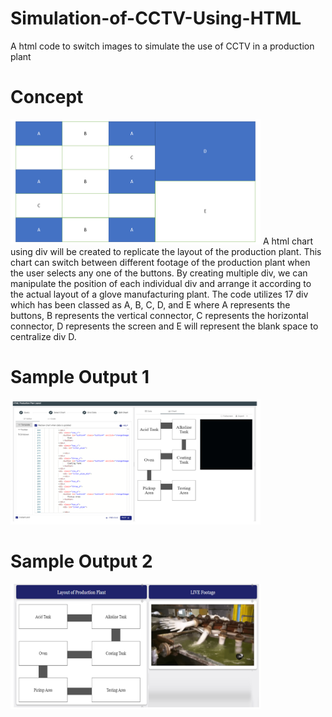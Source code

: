 # Simulation-of-CCTV-Using-HTML
A html code to switch images to simulate the use of CCTV in a production plant

# Concept
<img src="Images/1.PNG" height="200" width="400">
A html chart using div will be created to replicate the layout of the production plant. This chart can switch between different footage of the 
production plant when the user selects any one of the buttons. By creating multiple div, we can manipulate the position of each individual div 
and arrange it according to the actual layout of a glove manufacturing plant. The code utilizes 17 div which has been classed as A, B, C, D, 
and E where A represents the buttons, B represents the vertical connector, C represents the horizontal connector, D represents the screen and 
E will represent the blank space to centralize div D. 

# Sample Output 1
<img src="Images/2.PNG" height="200" width="400">

# Sample Output 2
<img src="Images/3.PNG" height="200" width="400">

